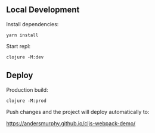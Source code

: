 ## Local Development

Install dependencies:

`yarn install`

Start repl:

`clojure -M:dev`

## Deploy

Production build:

`clojure -M:prod`

Push changes and the project will deploy automatically to:

https://andersmurphy.github.io/cljs-webpack-demo/
